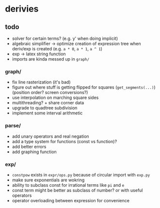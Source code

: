 # derivies

## todo

* solver for certain terms? (e.g. y' when doing implicit)
* algebraic simplifier -> optimize creation of expression tree when deriv/exp is created (e.g. `a * 0`, `a * 1`, `a ^ 1`)
* exp -> latex string function
* imports are kinda messed up in `graph/`

### graph/

* fix line rasterization (it's bad)
* figure out where stuff is getting flipped for squares (`get_segments(...)`) (position order? screen conversions?)
* use interpolation on marching square sides
* multithreading? + share corner data
* upgrade to quadtree subdivision
* implement some interval arithmetic

### parse/

* add unary operators and real negation
* add a type system for functions (const vs function)?
* add better errors
* add graphing function

### exp/

* `constpow` exists in `expr/ops.py` because of circular import with `exp.py`
* make sure exponentials are wokring
* ability to subclass const for irrational terms like `pi` and `e`
* const term might be better as subclass of number? or with useful operators
* operator overloading between expression for convenience
